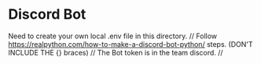 # Discord Bot
Need to create your own local .env file in this directory. //
Follow https://realpython.com/how-to-make-a-discord-bot-python/ steps. (DON'T INCLUDE THE {} braces) //
The Bot token is in the team discord. //
